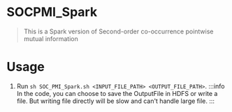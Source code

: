 # SOCPMI_Spark
> This is a Spark version of Second-order co-occurrence pointwise mutual information

Usage
=============

1. Run `sh SOC_PMI_Spark.sh <INPUT_FILE_PATH> <OUTPUT_FILE_PATH>`.
:::info
In the code, you can choose to save the OutputFile in HDFS or write a file. But writing file directly will be slow and can't handle large file.
:::